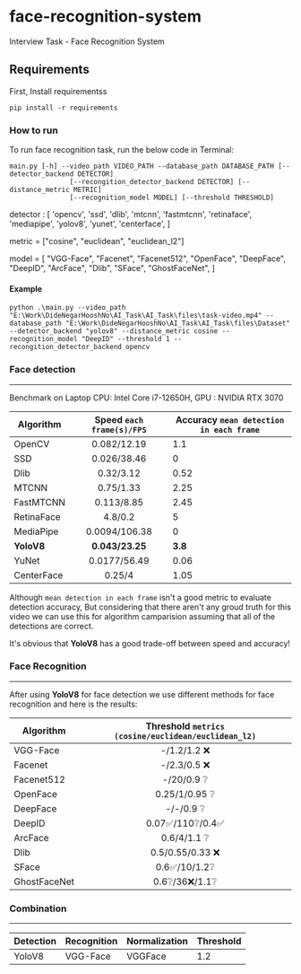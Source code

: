 # face-recognition-system
Interview Task - Face Recognition System

## Requirements
First, Install requirementss
```
pip install -r requirements
```

### How to run
To run face recognition task, run the below code in Terminal:

```
main.py [-h] --video_path VIDEO_PATH --database_path DATABASE_PATH [--detector_backend DETECTOR]                             
               [--recongition_detector_backend DETECTOR] [--distance_metric METRIC]
               [--recognition_model MODEL] [--threshold THRESHOLD]
```

detector : [
  'opencv', 
  'ssd', 
  'dlib', 
  'mtcnn', 
  'fastmtcnn',
  'retinaface', 
  'mediapipe',
  'yolov8',
  'yunet',
  'centerface',
]

metric = ["cosine", "euclidean", "euclidean_l2"]

model = [
  "VGG-Face", 
  "Facenet", 
  "Facenet512", 
  "OpenFace", 
  "DeepFace", 
  "DeepID", 
  "ArcFace", 
  "Dlib", 
  "SFace",
  "GhostFaceNet",
]

#### Example

```
python .\main.py --video_path "E:\Work\DideNegarHooshNo\AI_Task\AI_Task\files\task-video.mp4" --database_path "E:\Work\DideNegarHooshNo\AI_Task\AI_Task\files\Dataset" --detector_backend "yolov8" --distance_metric cosine --recognition_model "DeepID" --threshold 1 --recongition_detector_backend opencv
```

### Face detection
----

Benchmark on Laptop CPU: Intel Core i7-12650H, GPU : NVIDIA RTX 3070

| Algorithm    | Speed `each frame(s)/FPS` | Accuracy `mean detection in each frame`
| --------  | :-------:       |---------- |
| OpenCV    | 0.082/12.19     | 1.1
| SSD       | 0.026/38.46     | 0
| Dlib      | 0.32/3.12       | 0.52
| MTCNN     | 0.75/1.33       | 2.25
|FastMTCNN  | 0.113/8.85      | 2.45
|RetinaFace | 4.8/0.2         | 5
|MediaPipe  | 0.0094/106.38   | 0
|**YoloV8** | **0.043/23.25** | **3.8**
|YuNet      | 0.0177/56.49    | 0.06
|CenterFace | 0.25/4          | 1.05


Although `mean detection in each frame` isn't a good metric to evaluate detection accuracy, But considering that there aren't any groud truth for this video we can use this for algorithm camparision assuming that all of the detections are correct.

It's obvious that **YoloV8** has a good trade-off between speed and accuracy!

### Face Recognition
---
After using **YoloV8** for face detection we use different methods for face recognition and here is the results:

| Algorithm    | Threshold `metrics (cosine/euclidean/euclidean_l2)`
| --------   | :-------:
|VGG-Face    | -/1.2/1.2 ❌
|Facenet     | -/2.3/0.5 ❌
|Facenet512  | -/20/0.9 ❔
|OpenFace    | 0.25/1/0.95 ❔
|DeepFace    | -/-/0.9 ❔
|DeepID      | 0.07✅/110❔/0.4✅
|ArcFace     | 0.6/4/1.1 ❔
|Dlib        | 0.5/0.55/0.33 ❌
|SFace       | 0.6✅/10/1.2❔
|GhostFaceNet| 0.6❔/36❌/1.1❔


### Combination
----

| Detection | Recognition | Normalization | Threshold
| ---------| -----------|------------|-------------
| YoloV8   | VGG-Face   | VGGFace | 1.2